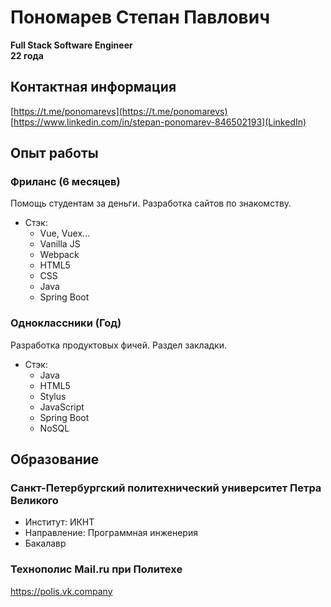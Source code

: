 # Пономарев Степан Павлович
**Full Stack Software Engineer**
<br/>
**22 года**
<br/>

## Контактная информация
[https://t.me/ponomarevs](https://t.me/ponomarevs)
[https://www.linkedin.com/in/stepan-ponomarev-846502193](LinkedIn)
    
## Опыт работы
### Фриланс (6 месяцев)
Помощь студентам за деньги.
Разработка сайтов по знакомству.
  - Стэк: 
    - Vue, Vuex...
    - Vanilla JS
    - Webpack
    - HTML5
    - CSS
    - Java
    - Spring Boot

### Одноклассники (Год)
Разработка продуктовых фичей. Раздел закладки.
  - Стэк: 
    - Java
    - HTML5
    - Stylus
    - JavaScript
    - Spring Boot
    - NoSQL
  
## Образование
### Санкт-Петербургский политехнический университет Петра Великого
  - Институт: ИКНТ
  - Направление: Программная инженерия
  - Бакалавр
  
### Технополис Mail.ru при Политехе
https://polis.vk.company
